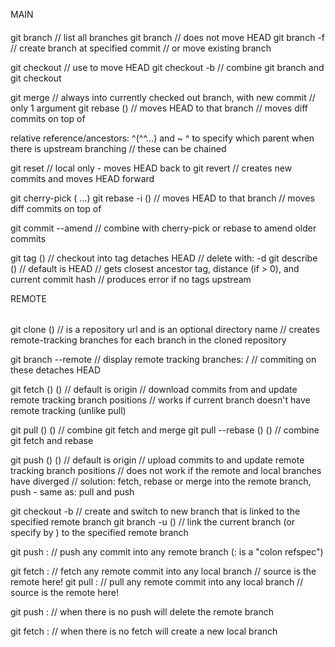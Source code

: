 MAIN
####

git branch // list all branches
git branch <name> // does not move HEAD
git branch -f <name> <into> // create branch at specified commit // or move existing branch

git checkout <into> // use to move HEAD
git checkout -b <name> // combine git branch <name> and git checkout <name>

git merge <what> //  always into currently checked out branch, with new commit // only 1 argument
git rebase <into> (<what>) // <what> moves HEAD to that branch // moves diff commits on top of <into>

relative reference/ancestors: ^(^^...) and ~<number>
^<number> to specify which parent when there is upstream branching // these can be chained

git reset <into> // local only - moves HEAD back to <into>
git revert <what> // creates new commits and moves HEAD forward

git cherry-pick <commit> (<commit2> ...)
git rebase -i <into> (<what>) // <what> moves HEAD to that branch // moves diff commits on top of <into>

git commit --amend // combine with cherry-pick or rebase to amend older commits

git tag <name> (<what>) // checkout into tag detaches HEAD // delete with: -d <name>
git describe (<what>) // default is HEAD // gets closest ancestor tag, distance (if > 0), and current commit hash
	// produces error if no tags upstream

REMOTE
######

git clone <from> (<into>) // <from> is a repository url and <into> is an optional directory name
	// creates remote-tracking branches for each branch in the cloned repository

git branch --remote // display remote tracking branches: <remote>/<branch> // commiting on these detaches HEAD

git fetch (<remote>) (<branch>) // default <remote> is origin 
	// download commits from <remote> and update remote tracking branch positions
	// works if current branch doesn't have remote tracking (unlike pull)

git pull (<remote>) (<branch>) // combine git fetch and merge
git pull --rebase (<remote>) (<branch>) // combine git fetch and rebase

git push (<remote>) (<branch>) // default <remote> is origin 
	// upload commits to <remote> and update remote tracking branch positions
	// does not work if the remote and local branches have diverged
	// solution: fetch, rebase or merge into the remote branch, push - same as: pull and push

git checkout -b <name> <remote branch> // create and switch to new branch that is linked to the specified remote branch
git branch -u <remote branch> (<name>) // link the current branch (or specify by <name>) to the specified remote branch

git push <remote> <source>:<destination> // push any commit into any remote branch (<source>:<destination> is a "colon refspec")

git fetch <remote> <source>:<destination> // fetch any remote commit into any local branch // source is the remote here!
git pull <remote> <source>:<destination> // pull any remote commit into any local branch // source is the remote here!

git push <remote> :<destination> // when there is no <source> push will delete the remote branch

git fetch <remote> :<destination> // when there is no <source> fetch will create a new local branch